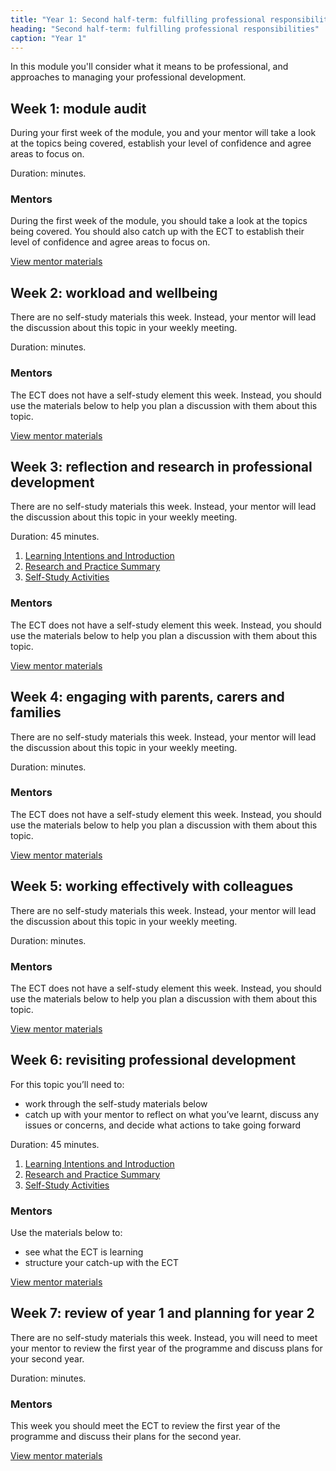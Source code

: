 ```yaml
---
title: "Year 1: Second half-term: fulfilling professional responsibilities"
heading: "Second half-term: fulfilling professional responsibilities"
caption: "Year 1"
---
```


In this module you'll consider what it means to be professional, and approaches to managing your professional development.

## Week 1: module audit

During your first week of the module, you and your mentor will take a look at the topics being covered, establish your level of confidence and agree areas to focus on.

Duration: minutes.

### Mentors

During the first week of the module, you should take a look at the topics being covered. You should also catch up with the ECT to establish their level of confidence and agree areas to focus on.

[View mentor materials](/ucl/year-1-fulfilling-professional-responsibilities/summer-week-1-mentor-materials)

## Week 2: workload and wellbeing

There are no self-study materials this week. Instead, your mentor will lead the discussion about this topic in your weekly meeting.

Duration: minutes.

### Mentors

The ECT does not have a self-study element this week. Instead, you should use the materials below to help you plan a discussion with them about this topic.

[View mentor materials](/ucl/year-1-fulfilling-professional-responsibilities/summer-week-2-mentor-materials)

## Week 3: reflection and research in professional development

There are no self-study materials this week. Instead, your mentor will lead the discussion about this topic in your weekly meeting.

Duration: 45 minutes.

1. [Learning Intentions and Introduction](/ucl/year-1-fulfilling-professional-responsibilities/summer-week-3-ect-learning-intentions-and-introduction)
2. [Research and Practice Summary](/ucl/year-1-fulfilling-professional-responsibilities/summer-week-3-ect-research-and-practice-summary)
3. [Self-Study Activities](/ucl/year-1-fulfilling-professional-responsibilities/summer-week-3-ect-self-study-activities)

### Mentors

The ECT does not have a self-study element this week. Instead, you should use the materials below to help you plan a discussion with them about this topic.

[View mentor materials](/ucl/year-1-fulfilling-professional-responsibilities/summer-week-3-mentor-materials)

## Week 4: engaging with parents, carers and families

There are no self-study materials this week. Instead, your mentor will lead the discussion about this topic in your weekly meeting.

Duration: minutes.

### Mentors

The ECT does not have a self-study element this week. Instead, you should use the materials below to help you plan a discussion with them about this topic.

[View mentor materials](/ucl/year-1-fulfilling-professional-responsibilities/summer-week-4-mentor-materials)

## Week 5: working effectively with colleagues

There are no self-study materials this week. Instead, your mentor will lead the discussion about this topic in your weekly meeting.

Duration: minutes.

### Mentors

The ECT does not have a self-study element this week. Instead, you should use the materials below to help you plan a discussion with them about this topic.

[View mentor materials](/ucl/year-1-fulfilling-professional-responsibilities/summer-week-5-mentor-materials)

## Week 6: revisiting professional development

For this topic you’ll need to:

- work through the self-study materials below
- catch up with your mentor to reflect on what you’ve learnt, discuss any issues or concerns, and decide what actions to take going forward

Duration: 45 minutes.

1. [Learning Intentions and Introduction](/ucl/year-1-fulfilling-professional-responsibilities/summer-week-6-ect-learning-intentions-and-introduction)
2. [Research and Practice Summary](/ucl/year-1-fulfilling-professional-responsibilities/summer-week-6-ect-research-and-practice-summary)
3. [Self-Study Activities](/ucl/year-1-fulfilling-professional-responsibilities/summer-week-6-ect-self-study-activities)

### Mentors

Use the materials below to:

- see what the ECT is learning
- structure your catch-up with the ECT

[View mentor materials](/ucl/year-1-fulfilling-professional-responsibilities/summer-week-6-mentor-materials)

## Week 7: review of year 1 and planning for year 2

There are no self-study materials this week. Instead, you will need to meet your mentor to review the first year of the programme and discuss plans for your second year.

Duration: minutes.

### Mentors

This week you should meet the ECT to review the first year of the programme and discuss their plans for the second year.

[View mentor materials](/ucl/year-1-fulfilling-professional-responsibilities/summer-week-7-mentor-materials)
